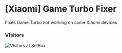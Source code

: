 # [Xiaomi] Game Turbo Fixer
Fixes Game Turbo not working on some Xiaomi devices

### Visitors
![Visitors at SetBox](https://visitor-badge.laobi.icu/badge?page_id=Alisuuu/Speedmode) 

